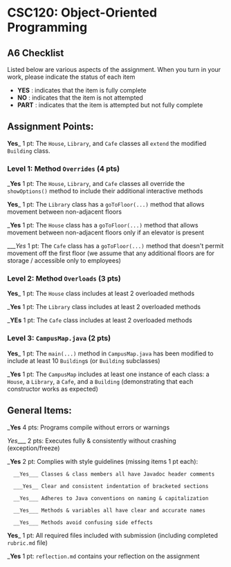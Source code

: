 # CSC120: Object-Oriented Programming
## A6 Checklist

Listed below are various aspects of the assignment.  When you turn in your work, please indicate the status of each item

- **YES** : indicates that the item is fully complete
- **NO** : indicates that the item is not attempted
- **PART** : indicates that the item is attempted but not fully complete


## Assignment Points:

__Yes___ 1 pt: The `House`, `Library`, and `Cafe` classes all `extend` the modified `Building` class.

### Level 1: Method `Overrides` (4 pts)

___Yes__ 1 pt: The `House`, `Library`, and `Cafe` classes all override the `showOptions()` method to include their additional interactive methods

__Yes___ 1 pt: The `Library` class has a `goToFloor(...)` method that allows movement between non-adjacent floors

___Yes__ 1 pt: The `House` class has a `goToFloor(...)` method that allows movement between non-adjacent floors only if an elevator is present

____Yes_ 1 pt: The `Cafe` class has a `goToFloor(...)` method that doesn't permit movement off the first floor (we assume that any additional floors are for storage / accessible only to employees)

### Level 2: Method `Overloads` (3 pts)

__Yes___ 1 pt: The `House` class includes at least 2 overloaded methods

___Yes__ 1 pt: The `Library` class includes at least 2 overloaded methods

___YEs__ 1 pt: The `Cafe` class includes at least 2 overloaded methods

### Level 3: `CampusMap.java` (2 pts)

__Yes___ 1 pt: The `main(...)` method in `CampusMap.java` has been modified to include at least 10 `Building`s (or `Building` subclasses)

___Yes__ 1 pt: The `CampusMap` includes at least one instance of each class: a `House`, a `Library`, a `Cafe`, and a `Building` (demonstrating that each constructor works as expected)



## General Items:

___Yes__ 4 pts: Programs compile without errors or warnings

_Yes____ 2 pts: Executes fully & consistently without crashing (exception/freeze)

___Yes__ 2 pt: Complies with style guidelines (missing items 1 pt each):

      __Yes___ Classes & class members all have Javadoc header comments

      ___Yes__ Clear and consistent indentation of bracketed sections

      __Yes___ Adheres to Java conventions on naming & capitalization

      __Yes___ Methods & variables all have clear and accurate names

      __Yes___ Methods avoid confusing side effects

__Yes___ 1 pt: All required files included with submission (including completed `rubric.md` file)

___Yes__ 1 pt: `reflection.md` contains your reflection on the assignment